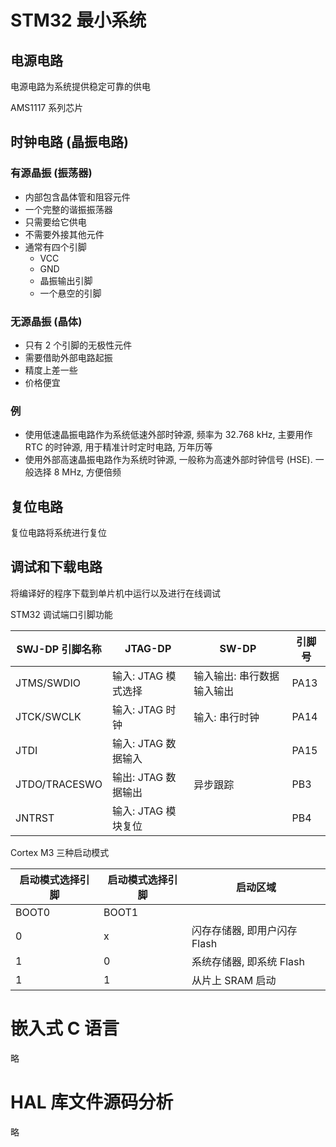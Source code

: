 # STM32 最小系统

## 电源电路

电源电路为系统提供稳定可靠的供电

AMS1117 系列芯片

## 时钟电路 (晶振电路)

### 有源晶振 (振荡器)

- 内部包含晶体管和阻容元件
- 一个完整的谐振振荡器
- 只需要给它供电
- 不需要外接其他元件
- 通常有四个引脚
  - VCC
  - GND
  - 晶振输出引脚
  - 一个悬空的引脚

### 无源晶振 (晶体)

- 只有 2 个引脚的无极性元件
- 需要借助外部电路起振
- 精度上差一些
- 价格便宜

### 例

- 使用低速晶振电路作为系统低速外部时钟源, 频率为 32.768 kHz, 主要用作 RTC 的时钟源, 用于精准计时定时电路, 万年历等
- 使用外部高速晶振电路作为系统时钟源, 一般称为高速外部时钟信号 (HSE). 一般选择 8 MHz, 方便倍频

## 复位电路

复位电路将系统进行复位

## 调试和下载电路

将编译好的程序下载到单片机中运行以及进行在线调试

STM32 调试端口引脚功能

| SWJ-DP 引脚名称 | JTAG-DP             | SW-DP                      | 引脚号 |
| --------------- | ------------------- | -------------------------- | ------ |
| JTMS/SWDIO      | 输入: JTAG 模式选择 | 输入输出: 串行数据输入输出 | PA13   |
| JTCK/SWCLK      | 输入: JTAG 时钟     | 输入: 串行时钟             | PA14   |
| JTDI            | 输入: JTAG 数据输入 |                            | PA15   |
| JTDO/TRACESWO   | 输出: JTAG 数据输出 | 异步跟踪                   | PB3    |
| JNTRST          | 输入: JTAG 模块复位 |                            | PB4    |

Cortex M3 三种启动模式

| 启动模式选择引脚 | 启动模式选择引脚 | 启动区域                     |
| ---------------- | ---------------- | ---------------------------- |
| BOOT0            | BOOT1            |                              |
| 0                | x                | 闪存存储器, 即用户闪存 Flash |
| 1                | 0                | 系统存储器, 即系统 Flash     |
| 1                | 1                | 从片上 SRAM 启动             |

# 嵌入式 C 语言

略

# HAL 库文件源码分析

略
